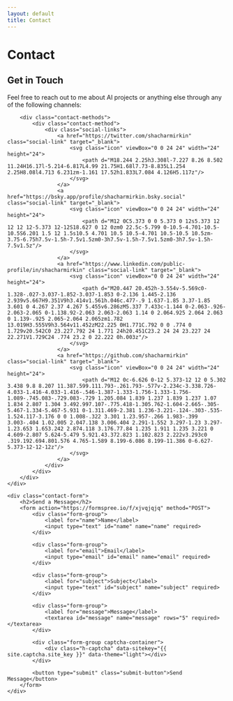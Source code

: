 ```yaml
---
layout: default
title: Contact
---
```


# Contact

<!-- Debug information (remove in production) -->
<div style="display: none;">
    Site config: {{ site.captcha | jsonify }}
</div>

<div class="contact-container">
    <div class="contact-info">
        <h2>Get in Touch</h2>
        <p>Feel free to reach out to me about AI projects or anything else through any of the following channels:</p>
        
        <div class="contact-methods">
            <div class="contact-method">
                <div class="social-links">
                    <a href="https://twitter.com/shacharmirkin" class="social-link" target="_blank">
                        <svg class="icon" viewBox="0 0 24 24" width="24" height="24">
                            <path d="M18.244 2.25h3.308l-7.227 8.26 8.502 11.24H16.17l-5.214-6.817L4.99 21.75H1.68l7.73-8.835L1.254 2.25H8.08l4.713 6.231zm-1.161 17.52h1.833L7.084 4.126H5.117z"/>
                        </svg>
                    </a>
                    <a href="https://bsky.app/profile/shacharmirkin.bsky.social" class="social-link" target="_blank">
                        <svg class="icon" viewBox="0 0 24 24" width="24" height="24">
                            <path d="M12 0C5.373 0 0 5.373 0 12s5.373 12 12 12 12-5.373 12-12S18.627 0 12 0zm0 22.5c-5.799 0-10.5-4.701-10.5-10.5S6.201 1.5 12 1.5s10.5 4.701 10.5 10.5-4.701 10.5-10.5 10.5zm-3.75-6.75h7.5v-1.5h-7.5v1.5zm0-3h7.5v-1.5h-7.5v1.5zm0-3h7.5v-1.5h-7.5v1.5z"/>
                        </svg>
                    </a>
                    <a href="https://www.linkedin.com/public-profile/in/shacharmirkin" class="social-link" target="_blank">
                        <svg class="icon" viewBox="0 0 24 24" width="24" height="24">
                            <path d="M20.447 20.452h-3.554v-5.569c0-1.328-.027-3.037-1.852-3.037-1.853 0-2.136 1.445-2.136 2.939v5.667H9.351V9h3.414v1.561h.046c.477-.9 1.637-1.85 3.37-1.85 3.601 0 4.267 2.37 4.267 5.455v6.286zM5.337 7.433c-1.144 0-2.063-.926-2.063-2.065 0-1.138.92-2.063 2.063-2.063 1.14 0 2.064.925 2.064 2.063 0 1.139-.925 2.065-2.064 2.065zm1.782 13.019H3.555V9h3.564v11.452zM22.225 0H1.771C.792 0 0 .774 0 1.729v20.542C0 23.227.792 24 1.771 24h20.451C23.2 24 24 23.227 24 22.271V1.729C24 .774 23.2 0 22.222 0h.003z"/>
                        </svg>
                    </a>
                    <a href="https://github.com/shacharmirkin" class="social-link" target="_blank">
                        <svg class="icon" viewBox="0 0 24 24" width="24" height="24">
                            <path d="M12 0c-6.626 0-12 5.373-12 12 0 5.302 3.438 9.8 8.207 11.387.599.111.793-.261.793-.577v-2.234c-3.338.726-4.033-1.416-4.033-1.416-.546-1.387-1.333-1.756-1.333-1.756-1.089-.745.083-.729.083-.729 1.205.084 1.839 1.237 1.839 1.237 1.07 1.834 2.807 1.304 3.492.997.107-.775.418-1.305.762-1.604-2.665-.305-5.467-1.334-5.467-5.931 0-1.311.469-2.381 1.236-3.221-.124-.303-.535-1.524.117-3.176 0 0 1.008-.322 3.301 1.23.957-.266 1.983-.399 3.003-.404 1.02.005 2.047.138 3.006.404 2.291-1.552 3.297-1.23 3.297-1.23.653 1.653.242 2.874.118 3.176.77.84 1.235 1.911 1.235 3.221 0 4.609-2.807 5.624-5.479 5.921.43.372.823 1.102.823 2.222v3.293c0 .319.192.694.801.576 4.765-1.589 8.199-6.086 8.199-11.386 0-6.627-5.373-12-12-12z"/>
                        </svg>
                    </a>
                </div>
            </div>
        </div>
    </div>

    <div class="contact-form">
        <h2>Send a Message</h2>
        <form action="https://formspree.io/f/xjvqjqjq" method="POST">
            <div class="form-group">
                <label for="name">Name</label>
                <input type="text" id="name" name="name" required>
            </div>

            <div class="form-group">
                <label for="email">Email</label>
                <input type="email" id="email" name="email" required>
            </div>

            <div class="form-group">
                <label for="subject">Subject</label>
                <input type="text" id="subject" name="subject" required>
            </div>

            <div class="form-group">
                <label for="message">Message</label>
                <textarea id="message" name="message" rows="5" required></textarea>
            </div>

            <div class="form-group captcha-container">
                <div class="h-captcha" data-sitekey="{{ site.captcha.site_key }}" data-theme="light"></div>
            </div>

            <button type="submit" class="submit-button">Send Message</button>
        </form>
    </div>

</div>

<script src="https://js.hcaptcha.com/1/api.js" async defer></script>
